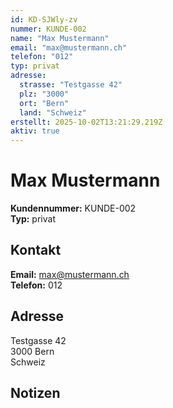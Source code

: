 ```yaml
---
id: KD-SJWly-zv
nummer: KUNDE-002
name: "Max Mustermann"
email: "max@mustermann.ch"
telefon: "012"
typ: privat
adresse:
  strasse: "Testgasse 42"
  plz: "3000"
  ort: "Bern"
  land: "Schweiz"
erstellt: 2025-10-02T13:21:29.219Z
aktiv: true
---
```


# Max Mustermann

**Kundennummer:** KUNDE-002  
**Typ:** privat

## Kontakt

**Email:** max@mustermann.ch  
**Telefon:** 012

## Adresse

Testgasse 42  
3000 Bern  
Schweiz

## Notizen


